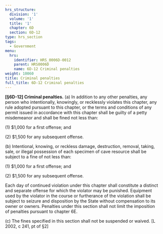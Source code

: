 ```yaml
---
hrs_structure:
  division: '1'
  volume: '1'
  title: '1'
  chapter: 6D
  section: 6D-12
type: hrs_section
tags:
  - Government
menu:
  hrs:
    identifier: HRS_0006D-0012
    parent: HRS0006D
    name: 6D-12 Criminal penalties
weight: 10060
title: Criminal penalties
full_title: 6D-12 Criminal penalties
---
```

**[§6D-12] Criminal penalties.** (a) In addition to any other penalties, any person who intentionally, knowingly, or recklessly violates this chapter, any rule adopted pursuant to this chapter, or the terms and conditions of any permit issued in accordance with this chapter shall be guilty of a petty misdemeanor and shall be fined not less than:

(1) $1,000 for a first offense; and

(2) $1,500 for any subsequent offense.

(b) Intentional, knowing, or reckless damage, destruction, removal, taking, sale, or illegal possession of each specimen of cave resource shall be subject to a fine of not less than:

(1) $1,000 for a first offense; and

(2) $1,500 for any subsequent offense.

Each day of continued violation under this chapter shall constitute a distinct and separate offense for which the violator may be punished. Equipment used by the violator in the course or furtherance of the violation shall be subject to seizure and disposition by the State without compensation to its owner or owners. Penalties under this section shall not limit the imposition of penalties pursuant to chapter 6E.

(c) The fines specified in this section shall not be suspended or waived. [L 2002, c 241, pt of §2]